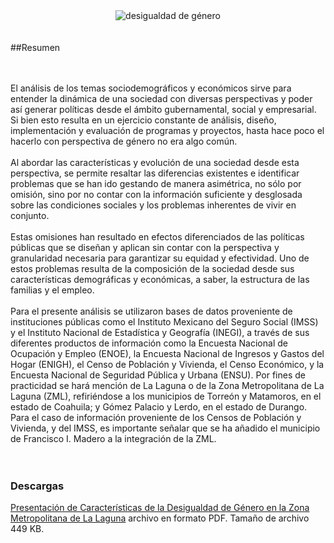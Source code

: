 
<center><img class="img-responsive" src="desigualdad-de-genero/imagen-cdg1.jpg" alt="desigualdad de género"></center>
</br></br>
##Resumen

</br></br>
El análisis de los temas
 sociodemográficos y económicos sirve para entender la dinámica de una sociedad con diversas perspectivas y poder así generar políticas desde el ámbito gubernamental, social y empresarial. Si bien esto resulta en un ejercicio constante de análisis, diseño,
 implementación y evaluación de programas y proyectos, hasta hace poco el hacerlo con perspectiva de género no era algo común.
</br></br>
Al abordar las características
 y evolución de una sociedad desde esta perspectiva, se permite resaltar las diferencias existentes e identificar problemas que se han ido gestando de manera asimétrica, no sólo por omisión, sino por no contar con la información suficiente y desglosada sobre
 las condiciones sociales y los problemas inherentes de vivir en conjunto.
</br></br>
Estas omisiones han resultado
 en efectos diferenciados de las políticas públicas que se diseñan y aplican sin contar con la perspectiva y granularidad necesaria para garantizar su equidad y efectividad. Uno de estos problemas resulta de la composición de la sociedad desde sus características
 demográficas y económicas, a saber, la estructura de las familias y el empleo.
</br></br>
Para el presente análisis
 se utilizaron bases de datos proveniente de instituciones públicas como el Instituto Mexicano del Seguro Social (IMSS) y el Instituto Nacional de Estadística y Geografía (INEGI), a través de sus diferentes productos de información como la Encuesta Nacional
 de Ocupación y Empleo (ENOE), la Encuesta Nacional de Ingresos y Gastos del Hogar (ENIGH), el Censo de Población y Vivienda, el Censo Económico, y la Encuesta Nacional de Seguridad Pública y Urbana (ENSU). Por fines de practicidad se hará mención de La Laguna
 o de la Zona Metropolitana de La Laguna (ZML), refiriéndose a los municipios de Torreón y Matamoros, en el estado de Coahuila; y Gómez Palacio y Lerdo, en el estado de Durango. Para el caso de información proveniente de los Censos de Población y Vivienda,
 y del IMSS, es importante señalar que se ha añadido el municipio de Francisco I. Madero a la integración de la ZML.
</br></br></br>
### Descargas

[Presentación de Características de la Desigualdad de Género en la Zona Metropolitana de La Laguna](desigualdad-de-genero/características-de-la-desigualdad-de-genero-en-la-ZML.pdf) archivo en formato PDF. Tamaño de archivo 449 KB.
</br></br></br>

